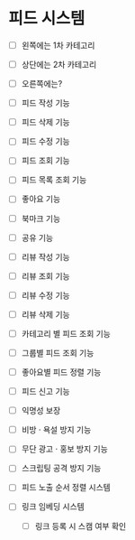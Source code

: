 # 피드 시스템

- [ ] 왼쪽에는 1차 카테고리
- [ ] 상단에는 2차 카테고리
- [ ] 오른쪽에는?

- [ ] 피드 작성 기능
- [ ] 피드 삭제 기능
- [ ] 피드 수정 기능
- [ ] 피드 조회 기능
- [ ] 피드 목록 조회 기능
- [ ] 좋아요 기능
- [ ] 북마크 기능
- [ ] 공유 기능
- [ ] 리뷰 작성 기능
- [ ] 리뷰 조회 기능
- [ ] 리뷰 수정 기능
- [ ] 리뷰 삭제 기능
- [ ] 카테고리 별 피드 조회 기능
- [ ] 그룹별 피드 조회 기능
- [ ] 좋아요별 피드 정렬 기능
- [ ] 피드 신고 기능
- [ ] 익명성 보장
- [ ] 비방 · 욕설 방지 기능
- [ ] 무단 광고 · 홍보 방지 기능
- [ ] 스크립팅 공격 방지 기능
- [ ] 피드 노출 순서 정렬 시스템
- [ ] 링크 임베딩 시스템
  - [ ] 링크 등록 시 스캠 여부 확인